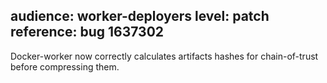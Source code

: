 audience: worker-deployers
level: patch
reference: bug 1637302
---
Docker-worker now correctly calculates artifacts hashes for chain-of-trust before compressing them.
